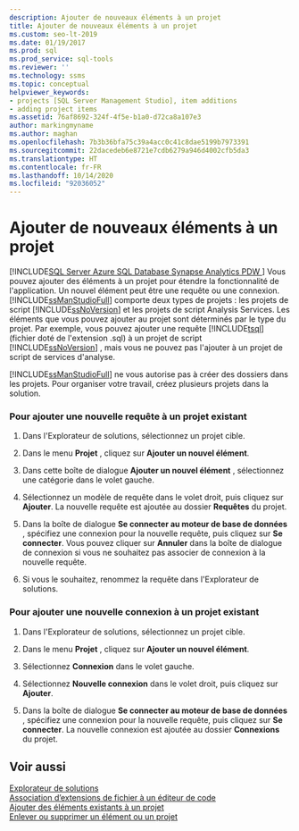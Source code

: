 ```yaml
---
description: Ajouter de nouveaux éléments à un projet
title: Ajouter de nouveaux éléments à un projet
ms.custom: seo-lt-2019
ms.date: 01/19/2017
ms.prod: sql
ms.prod_service: sql-tools
ms.reviewer: ''
ms.technology: ssms
ms.topic: conceptual
helpviewer_keywords:
- projects [SQL Server Management Studio], item additions
- adding project items
ms.assetid: 76af8692-324f-4f5e-b1a0-d72ca8a107e3
author: markingmyname
ms.author: maghan
ms.openlocfilehash: 7b3b36bfa75c39a4acc0c41c8dae5199b7973391
ms.sourcegitcommit: 22dacedeb6e8721e7cdb6279a946d4002cfb5da3
ms.translationtype: HT
ms.contentlocale: fr-FR
ms.lasthandoff: 10/14/2020
ms.locfileid: "92036052"
---
```

# <a name="add-new-items-to-a-project"></a>Ajouter de nouveaux éléments à un projet
[!INCLUDE[SQL Server Azure SQL Database Synapse Analytics PDW ](../../includes/applies-to-version/sql-asdb-asdbmi-asa-pdw.md)]
Vous pouvez ajouter des éléments à un projet pour étendre la fonctionnalité de l'application. Un nouvel élément peut être une requête ou une connexion. [!INCLUDE[ssManStudioFull](../../includes/ssmanstudiofull-md.md)] comporte deux types de projets : les projets de script [!INCLUDE[ssNoVersion](../../includes/ssnoversion-md.md)] et les projets de script Analysis Services. Les éléments que vous pouvez ajouter au projet sont déterminés par le type du projet. Par exemple, vous pouvez ajouter une requête [!INCLUDE[tsql](../../includes/tsql-md.md)] (fichier doté de l'extension .sql) à un projet de script [!INCLUDE[ssNoVersion](../../includes/ssnoversion-md.md)] , mais vous ne pouvez pas l'ajouter à un projet de script de services d'analyse.  
  
[!INCLUDE[ssManStudioFull](../../includes/ssmanstudiofull-md.md)] ne vous autorise pas à créer des dossiers dans les projets. Pour organiser votre travail, créez plusieurs projets dans la solution.  
  
### <a name="to-add-a-new-query-to-an-existing-project"></a>Pour ajouter une nouvelle requête à un projet existant  
  
1.  Dans l'Explorateur de solutions, sélectionnez un projet cible.  
  
2.  Dans le menu **Projet** , cliquez sur **Ajouter un nouvel élément**.  
  
3.  Dans cette boîte de dialogue **Ajouter un nouvel élément** , sélectionnez une catégorie dans le volet gauche.  
  
4.  Sélectionnez un modèle de requête dans le volet droit, puis cliquez sur **Ajouter**. La nouvelle requête est ajoutée au dossier **Requêtes** du projet.  
  
5.  Dans la boîte de dialogue **Se connecter au moteur de base de données** , spécifiez une connexion pour la nouvelle requête, puis cliquez sur **Se connecter**. Vous pouvez cliquer sur **Annuler** dans la boîte de dialogue de connexion si vous ne souhaitez pas associer de connexion à la nouvelle requête.  
  
6.  Si vous le souhaitez, renommez la requête dans l'Explorateur de solutions.  
  
### <a name="to-add-a-new-connection-to-an-existing-project"></a>Pour ajouter une nouvelle connexion à un projet existant  
  
1.  Dans l'Explorateur de solutions, sélectionnez un projet cible.  
  
2.  Dans le menu **Projet** , cliquez sur **Ajouter un nouvel élément**.  
  
3.  Sélectionnez **Connexion** dans le volet gauche.  
  
4.  Sélectionnez **Nouvelle connexion** dans le volet droit, puis cliquez sur **Ajouter**.  
  
5.  Dans la boîte de dialogue **Se connecter au moteur de base de données** , spécifiez une connexion pour la nouvelle requête, puis cliquez sur **Se connecter**. La nouvelle connexion est ajoutée au dossier **Connexions** du projet.  
  
## <a name="see-also"></a>Voir aussi  
[Explorateur de solutions](../../ssms/solution/solution-explorer.md)  
[Association d’extensions de fichier à un éditeur de code](../scripting/associate-file-extensions-to-a-code-editor.md)  
[Ajouter des éléments existants à un projet](../../ssms/solution/add-existing-items-to-a-project.md)  
[Enlever ou supprimer un élément ou un projet](../../ssms/solution/remove-or-delete-an-item-or-project.md)  
